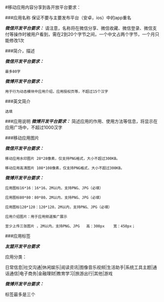 #移动应用内容分享到各开放平台要求：

###应用名称
保证不要与主要发布平台（安卓，ios）中的app重名

***微信开发平台要求：***
请注意，名称将在微信分享、微信收藏、微信登录、微信支付等操作时被用户看到，需在2到20个字节之间，一个中文占两个字节，一个月只能修改1次

###简介，描述

***微信开发平台要求：***

    最多80字

***微博开发平台要求：***

    
    用于行为动态模块中应用介绍，应用授权页等，不超过15个汉字


###英文简介

    选填

###应用说明
***微博开发平台要求：***
    简述应用的作用、使用方法等信息，将显示在应用广场中，不超过1000汉字

###移动应用图片

***微信开发平台要求：***

    移动应用水印图片 28*28像素，仅支持PNG格式，大小不超过300KB。

    移动应用高清图片 108*108像素，仅支持PNG格式，大小不超过300KB。

***微博开发平台要求：***

    应用图标16*16：16*16，2M以内，支持PNG、JPG（必填）

    应用图标80*80：80*80，2M以内，支持PNG、JPG（必填）
    
    应用图标120*120：120*120，2M以内，支持PNG、JPG（必填）

    应用介绍图片：用于应用频道推广展示

    至少上传三张图片 ，2M以内，支持PNG、JPG   高：300px    宽：450px；
    

###应用标签

***友盟开发平台要求***

应用分类：

日常信息|社交沟通|休闲娱乐|阅读资讯|图像音乐视频|生活助手|系统工具主题|通话通信|电子商务|金融理财|教育学习|旅游出行|其他|游戏


***微博开发平台要求：***

标签最多是三个